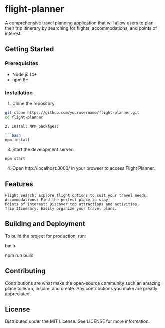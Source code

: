 # flight-planner
A comprehensive travel planning application that will allow users to plan their trip itinerary by searching for flights, accommodations, and points of interest. 


## Getting Started

### Prerequisites

- Node.js 14+
- npm 6+

### Installation

1. Clone the repository:

```bash
git clone https://github.com/yourusername/flight-planner.git
cd flight-planner

2. Install NPM packages:

```bash
npm install
```

3. Start the development server:

```bash
npm start
```

4. Open http://localhost:3000/ in your browser to access Flight Planner.

## Features

    Flight Search: Explore flight options to suit your travel needs.
    Accommodations: Find the perfect place to stay.
    Points of Interest: Discover top attractions and activities.
    Trip Itinerary: Easily organize your travel plans.

## Building and Deployment

To build the project for production, run:

bash

npm run build

## Contributing

Contributions are what make the open-source community such an amazing place to learn, inspire, and create. Any contributions you make are greatly appreciated.

## License

Distributed under the MIT License. See LICENSE for more information.

